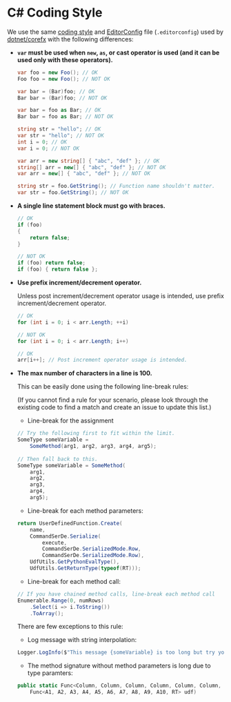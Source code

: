 C# Coding Style
===============

We use the same [coding style](https://github.com/dotnet/corefx/blob/master/Documentation/coding-guidelines/coding-style.md) and [EditorConfig](https://editorconfig.org "EditorConfig homepage") file (`.editorconfig`) used by [dotnet/corefx](https://github.com/dotnet/corefx) with the following differences:

* **`var` must be used when `new`, `as`, or cast operator is used (and it can be used only with these operators).**
    ```C#
    var foo = new Foo(); // OK
    Foo foo = new Foo(); // NOT OK

    var bar = (Bar)foo; // OK
    Bar bar = (Bar)foo; // NOT OK

    var bar = foo as Bar; // OK
    Bar bar = foo as Bar; // NOT OK

    string str = "hello"; // OK
    var str = "hello"; // NOT OK
    int i = 0; // OK
    var i = 0; // NOT OK

    var arr = new string[] { "abc", "def" }; // OK
    string[] arr = new[] { "abc", "def" }; // NOT OK
    var arr = new[] { "abc", "def" }; // NOT OK

    string str = foo.GetString(); // Function name shouldn't matter.
    var str = foo.GetString(); // NOT OK
    ```

* **A single line statement block must go with braces.**

    ```C#
    // OK
    if (foo)
    {
        return false;
    }

    // NOT OK
    if (foo) return false;
    if (foo) { return false };

    ```
    
* **Use prefix increment/decrement operator.**
    
    Unless post increment/decrement operator usage is intended, use prefix increment/decrement operator.
    
    ```C#
    // OK
    for (int i = 0; i < arr.Length; ++i)
    
    // NOT OK
    for (int i = 0; i < arr.Length; i++)
    
    // OK
    arr[i++]; // Post increment operator usage is intended.
    ```

* **The max number of characters in a line is 100.**
    
    This can be easily done using the following line-break rules:
    
    (If you cannot find a rule for your scenario, please look through the existing code to find a match and create an issue to update this list.)
    
    * Line-break for the assignment
    ```C#
    // Try the following first to fit within the limit.
    SomeType someVariable =
        SomeMethod(arg1, arg2, arg3, arg4, arg5);
       
    // Then fall back to this.
    SomeType someVariable = SomeMethod(
        arg1,
        arg2,
        arg3,
        arg4,
        arg5);
    ```
    
    * Line-break for each method parameters:
    ```C#
    return UserDefinedFunction.Create(
        name,
        CommandSerDe.Serialize(
            execute,
            CommandSerDe.SerializedMode.Row,
            CommandSerDe.SerializedMode.Row),
        UdfUtils.GetPythonEvalType(),
        UdfUtils.GetReturnType(typeof(RT)));
    ```

    * Line-break for each method call:
    ```C#
    // If you have chained method calls, line-break each method call
    Enumerable.Range(0, numRows)
        .Select(i => i.ToString())
        .ToArray();
    ```

    There are few exceptions to this rule:

    * Log message with string interpolation:
    ```C#
    Logger.LogInfo($"This message {someVariable} is too long but try your best to fit in 100 character limit.");
    ```

    * The method signature without method parameters is long due to type paramters:
    ```C#
    public static Func<Column, Column, Column, Column, Column, Column, Column, Column, Column, Column, Column> Udf<A1, A2, A3, A4, A5, A6, A7, A8, A9, A10, RT>(
        Func<A1, A2, A3, A4, A5, A6, A7, A8, A9, A10, RT> udf)
    ```


